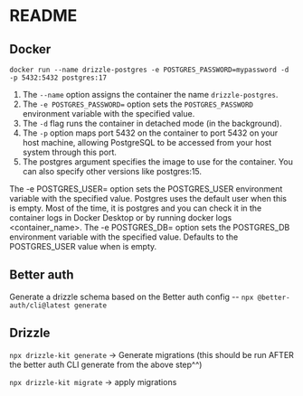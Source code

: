 # README

## Docker

`docker run --name drizzle-postgres -e POSTGRES_PASSWORD=mypassword -d -p 5432:5432 postgres:17`

1. The `--name` option assigns the container the name `drizzle-postgres`.
2. The `-e POSTGRES_PASSWORD=` option sets the `POSTGRES_PASSWORD` environment variable with the specified value.
3. The `-d` flag runs the container in detached mode (in the background).
4. The `-p` option maps port 5432 on the container to port 5432 on your host machine, allowing PostgreSQL to be accessed from your host system through this port.
5. The postgres argument specifies the image to use for the container. You can also specify other versions like postgres:15.

The -e POSTGRES_USER= option sets the POSTGRES_USER environment variable with the specified value. Postgres uses the default user when this is empty. Most of the time, it is postgres and you can check it in the container logs in Docker Desktop or by running docker logs <container_name>.
The -e POSTGRES_DB= option sets the POSTGRES_DB environment variable with the specified value. Defaults to the POSTGRES_USER value when is empty.

## Better auth

Generate a drizzle schema based on the Better auth config -- `npx @better-auth/cli@latest generate`

## Drizzle

`npx drizzle-kit generate` -> Generate migrations (this should be run AFTER the better auth CLI generate from the above step^^)

`npx drizzle-kit migrate` -> apply migrations
